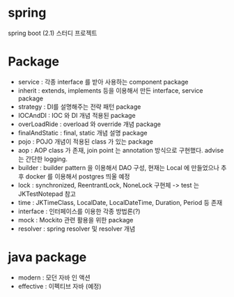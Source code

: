 # spring
spring boot (2.1) 스터디 프로젝트

# Package
- service : 각종 interface 를 받아 사용하는 component package<br/>
- inherit : extends, implements 등을 이용해서 만든 interface, service package<br/>
- strategy : DI를 설명해주는 전략 패턴 package<br/>
- IOCAndDI : IOC 와 DI 개념 적용된 package<br/>
- overLoadRide : overload 와 override 개념 package<br/>
- finalAndStatic : final, static 개념 설명 package<br/>
- pojo : POJO 개념이 적용된 class 가 있는 package<br/>
- aop : AOP class 가 존재, join point 는 annotation 방식으로 구현했다. advise 는 간단한 logging. <br/>
- builder : builder pattern 을 이용해서 DAO 구성, 현재는 Local 에 만들었으나 추후 docker 를 이용해서 postgres 띄울 예정<br/>
- lock : synchronized, ReentrantLock, NoneLock 구현체 -> test 는 JKTestNotepad 참고<br/>
- time : JKTimeClass, LocalDate, LocalDateTime, Duration, Period 등 존재<br/>
- interface : 인터페이스를 이용한 각종 방법론(?) <br/>
- mock : Mockito 관련 활용을 위한 package <br/>
- resolver : spring resolver 및 resolver 개념<br/>

# java package

- modern : 모던 자바 인 액션<br/>
- effective : 이펙티브 자바 (예정)<br/>